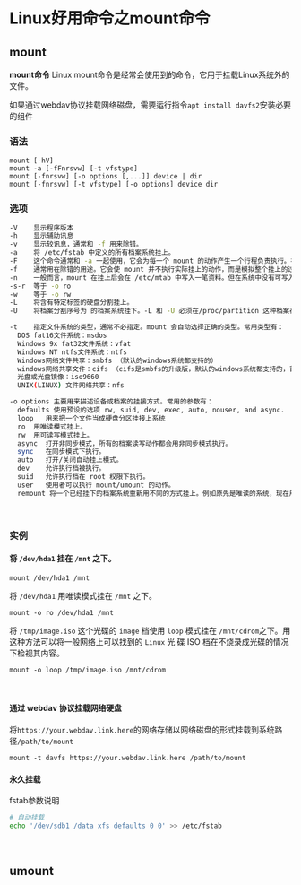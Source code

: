 # Linux好用命令之mount命令

## mount

**mount命令** Linux mount命令是经常会使用到的命令，它用于挂载Linux系统外的文件。

如果通过webdav协议挂载网络磁盘，需要运行指令`apt install davfs2`​安装必要的组件

### 语法

```
mount [-hV]
mount -a [-fFnrsvw] [-t vfstype]
mount [-fnrsvw] [-o options [,...]] device | dir
mount [-fnrsvw] [-t vfstype] [-o options] device dir
```

### 选项

```bash
-V    显示程序版本
-h    显示辅助讯息
-v    显示较讯息，通常和 -f 用来除错。
-a    将 /etc/fstab 中定义的所有档案系统挂上。
-F    这个命令通常和 -a 一起使用，它会为每一个 mount 的动作产生一个行程负责执行。在系统需要挂上大量 NFS 档案系统时可以加快挂上的动作。
-f    通常用在除错的用途。它会使 mount 并不执行实际挂上的动作，而是模拟整个挂上的过程。通常会和 -v 一起使用。
-n    一般而言，mount 在挂上后会在 /etc/mtab 中写入一笔资料。但在系统中没有可写入档案系统存在的情况下可以用这个选项取消这个动作。
-s-r  等于 -o ro
-w    等于 -o rw
-L    将含有特定标签的硬盘分割挂上。
-U    将档案分割序号为 的档案系统挂下。-L 和 -U 必须在/proc/partition 这种档案存在时才有意义

-t    指定文件系统的类型，通常不必指定。mount 会自动选择正确的类型。常用类型有：
  DOS fat16文件系统：msdos
  Windows 9x fat32文件系统：vfat
  Windows NT ntfs文件系统：ntfs
  Windows网络文件共享：smbfs （默认的windows系统都支持的）
  windows网络共享文件：cifs （cifs是smbfs的升级版，默认的windows系统都支持的，首先推荐）
  光盘或光盘镜像：iso9660
  UNIX(LINUX) 文件网络共享：nfs

-o options 主要用来描述设备或档案的挂接方式。常用的参数有：
  defaults 使用预设的选项 rw, suid, dev, exec, auto, nouser, and async.
  loop   用来把一个文件当成硬盘分区挂接上系统
  ro  用唯读模式挂上。
  rw  用可读写模式挂上。
  async  打开非同步模式，所有的档案读写动作都会用非同步模式执行。
  sync   在同步模式下执行。
  auto   打开/关闭自动挂上模式。
  dev    允许执行档被执行。
  suid   允许执行档在 root 权限下执行。
  user   使用者可以执行 mount/umount 的动作。
  remount 将一个已经挂下的档案系统重新用不同的方式挂上。例如原先是唯读的系统，现在用可读写的模式重新挂上。

```

‍

### 实例

#### 将 `/dev/hda1`​ 挂在 `/mnt`​ 之下。

```
mount /dev/hda1 /mnt
```

将 `/dev/hda1`​ 用唯读模式挂在 `/mnt`​ 之下。

```
mount -o ro /dev/hda1 /mnt
```

将 `/tmp/image.iso`​ 这个光碟的 `image`​ 档使用 `loop`​ 模式挂在 `/mnt/cdrom`​ 之下。用这种方法可以将一般网络上可以找到的 `Linux`​ 光 碟 ISO 档在不烧录成光碟的情况下检视其内容。

```
mount -o loop /tmp/image.iso /mnt/cdrom
```

‍

#### 通过 webdav 协议挂载网络硬盘

将`https://your.webdav.link.here`​的网络存储以网络磁盘的形式挂载到系统路径`/path/to/mount`​

```
mount -t davfs https://your.webdav.link.here /path/to/mount
```

#### 永久挂载

fstab参数说明

```bash
# 自动挂载
echo '/dev/sdb1 /data xfs defaults 0 0' >> /etc/fstab
```

‍

## umount

‍

